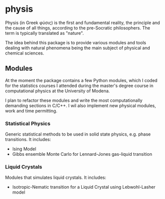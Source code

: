 # physis

Physis (in Greek φύσις) is the first and fundamental reality, the principle and the cause of all things, according to the pre-Socratic philosophers. The term is typically translated as "nature".

The idea behind this package is to provide various modules and tools dealing with natural phenomena being the main subject of physical and chemical sciences.

## Modules

At the moment the package contains a few Python modules, which I coded for the statistics courses I attended during the master's degree course in computational physics at the University of Modena.

I plan to refactor these modules and write the most computationally demanding sections in C/C++. I wil also implement new physical modules, work and time permitting.

### Statistical Physics

Generic statistical methods to be used in solid state physics, e.g. phase transitions. It includes:

- Ising Model
- Gibbs ensemble Monte Carlo for Lennard-Jones gas-liquid transition

### Liquid Crystals

Modules that simulates liquid crystals. It includes:

- Isotropic-Nematic transition for a Liquid Crystal using Lebwohl-Lasher model
